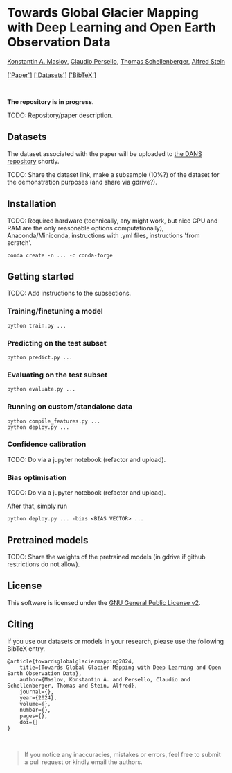 # Towards Global Glacier Mapping with Deep Learning and Open Earth Observation Data

[Konstantin A. Maslov](https://people.utwente.nl/k.a.maslov), [Claudio Persello](https://people.utwente.nl/c.persello), [Thomas Schellenberger](https://www.mn.uio.no/geo/english/people/aca/geohyd/thosche/), [Alfred Stein](https://people.utwente.nl/a.stein)

[['Paper']()] [['Datasets'](#datasets)] [['BibTeX'](#citing)] 

<br/>


**The repository is in progress**.

TODO: Repository/paper description.


## Datasets

The dataset associated with the paper will be uploaded to [the DANS repository](https://dans.knaw.nl/en/) shortly. 

TODO: Share the dataset link, make a subsample (10%?) of the dataset for the demonstration purposes (and share via gdrive?). 


## Installation 

TODO: Required hardware (technically, any might work, but nice GPU and RAM are the only reasonable options computationally), Anaconda/Miniconda, instructions with .yml files, instructions 'from scratch'.

```
conda create -n ... -c conda-forge
```


## Getting started

TODO: Add instructions to the subsections.

### Training/finetuning a model

```
python train.py ...
```

### Predicting on the test subset

```
python predict.py ...
```

### Evaluating on the test subset

```
python evaluate.py ...
```

### Running on custom/standalone data

```
python compile_features.py ...
python deploy.py ...
```

### Confidence calibration

TODO: Do via a jupyter notebook (refactor and upload).

### Bias optimisation

TODO: Do via a jupyter notebook (refactor and upload).

After that, simply run

```
python deploy.py ... -bias <BIAS VECTOR> ... 
```


## Pretrained models

TODO: Share the weights of the pretrained models (in gdrive if github restrictions do not allow).


## License

This software is licensed under the [GNU General Public License v2](LICENSE).


## Citing

If you use our datasets or models in your research, please use the following BibTeX entry.

```
@article{towardsglobalglaciermapping2024,
    title={Towards Global Glacier Mapping with Deep Learning and Open Earth Observation Data},
    author={Maslov, Konstantin A. and Persello, Claudio and Schellenberger, Thomas and Stein, Alfred},
    journal={},
    year={2024},
    volume={},
    number={},
    pages={},
    doi={}
}
```


<br/>

> If you notice any inaccuracies, mistakes or errors, feel free to submit a pull request or kindly email the authors.
